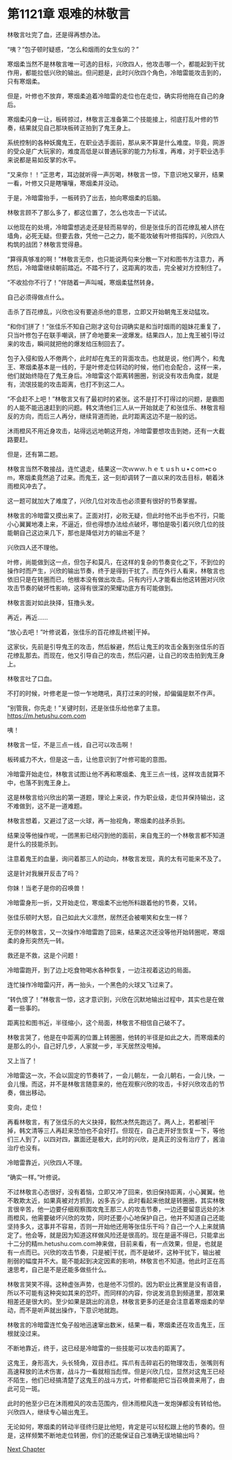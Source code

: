 # 第1121章 艰难的林敬言

林敬言吐完了血，还是得再想办法。

“咦？”包子顿时疑惑，“怎么和烟雨的女生似的？”

寒烟柔当然不是林敬言唯一可选的目标，兴欣四人，他攻击哪一个，都能起到干扰作用，都能拉低兴欣的输出。但问题是，此时兴欣四个角色，冷暗雷能攻击到的，只有寒烟柔。

但是，叶修也不放弃，寒烟柔追着冷暗雷的走位也在走位，确实将他拖在自己的身后。

寒烟柔闪身一让，板砖掠过，林敬言正准备第二个技能接上，彻底打乱叶修的节奏，结果就见自己那块板砖正拍到了鬼王身上。

系统控制的各种妖魔鬼王，在职业选手面前，那从来不算是什么难度。毕竟，网游的受众是广大玩家的，难度高低是以普通玩家的能力为标准，再难，对于职业选手来说都是易如反掌的水平。

“又来你！！”正思考，耳边就听得一声厉喝，林敬言一惊，下意识地又窜开，结果一看，叶修又只是瞎嚷嚷，寒烟柔并没动。

于是，冷暗雷抬手，一板砖扔了出去，拍向寒烟柔的后脑。

林敬言顾不了那么多了，都这位置了，怎么也攻击一下试试。

以他现在的处境，冷暗雷想逃走还是轻而易举的，但是张佳乐的百花缭乱被人挤在墙角，必死无疑。但要去救，凭他一己之力，能不能攻破有叶修指挥的，兴欣四人构筑的战团？林敬言觉得悬。

“算得真够准的啊！”林敬言无奈，也只能说两句来分散一下对和图书方注意力，再然后，冷暗雷继续朝前踏近。不踏不行了，这距离的攻击，完全被对方控制住了。

“不收拾你不行了！”伴随着一声叫喊，寒烟柔猛然转身。

自己必须得做点什么。

击杀了百花缭乱，兴欣也没有要追杀他的意思，立即又开始朝鬼王发动猛攻。

“和你们拼了！”张佳乐不知自己刚才这句台词确实是和当时烟雨的姐妹花重复了，只当叶修包子在联手嘲讽，拼了命地要来一波爆发。结果四人，加上鬼王被引导过来的攻击，瞬间就把他的爆发给压制回去了。

包子入侵和毁人不倦两个，此时却在鬼王的背面攻击。也就是说，他们两个，和鬼王、寒烟柔基本是一线的，于是叶修走位转动的时候，他们也会配合，这样一来，他们就始终隐在了鬼王身后。冷暗雷这个距离转圈圈，别说没有攻击角度，就是有，流氓技能的攻击距离，也打不到这二人。

“不会赶不上吧！”林敬言又有了最初时的紧张。这不是打不打得过的问题，是霸图的人能不能迅速赶到的问题。韩文清他们三人从一开始就走了和张佳乐、林敬言相反的方向，而后三人再分，继续背道而驰，此时距离这边不是一般的远。

沐雨橙风不用近身攻击，站得远远地朝这开炮，冷暗雷要想攻击到她，还有一大截路要赶。

但是，还有第二题。

林敬言当然不敢接战，连忙退走，结果这一次ｗwｗ.ｈｅｔｕsｈｕ•ｃom•cｏm，寒烟柔竟然追了过来。而鬼王，这一刻却调转了一直以来的攻击目标，朝着沐雨橙风冲去了。

这一题可就加大了难度了，兴欣几位对攻击也必须要有很好的节奏掌握。

林敬言的冷暗雷又摸出来了。正面对打，必败无疑，但此时他不出手也不行，只能小心翼翼地凑上来，不逼近，但也得想办法给点破坏，哪怕是吸引着兴欣几位的技能朝自己这边来几下，那也是降低对方的输出不是？

兴欣四人还不理他。

叶修，尚能做到这一点，但包子和莫凡，在这样的复杂的节奏变化之下，不到位的操作时而产生，兴欣的输出节奏，终于是得到干扰了。而在外行人看来，林敬言也依旧只是在转圈而已，他根本没有做出攻击。只有内行人才能看出他这转圈对兴欣攻击节奏的破坏性影响，这得有很深的荣耀功底方有可能做到。

林敬言面对如此抉择，狂撸头发。

再近，再近……

“放心去吧！”叶修说着，张佳乐的百花缭乱终被|干掉。

这家伙，先前是引导鬼王的攻击，然后躲避，然后让鬼王的攻击全轰到张佳乐的百花缭乱那去。而现在，他又引导自己的攻击，然后闪避，让自己的攻击拍到鬼王身上。

林敬言吐了口血。

不打的时候，叶修老是一惊一乍地瞎吼，真打过来的时候，却偏偏是默不作声。

“别管我，你先走！”关键时刻，还是张佳乐给他拿了主意。https://m.hetushu.com.com

咦！

林敬言一怔，不是三点一线，自己可以攻击啊！

板砖威力不大，但是这一击，让他意识到了叶修可能的意图。

冷暗雷开始走位，林敬言试图让他不再和寒烟柔、鬼王三点一线，这样攻击就算不中，也落不到鬼王身上。

这是林敬言给兴欣出的第一道题，理论上来说，作为职业级，走位并保持输出，这不难做到，这不是一道难题。

林敬言想着，又避过了这一火球，再一抬视角，寒烟柔的战矛杀到。

结果没等他操作呢，一团黑影已经闪到他的面前，来自鬼王的一个林敬言都不知道是什么的技能杀到。

注意着鬼王的血量，询问着那三人的动向，林敬言发现，真的太有可能来不及了。

这是针对我展开反击了吗？

你妹！当老子是你的召唤兽！

冷暗雷身形一折，又开始走位，寒烟柔不出他所料跟着他的节奏，又转。

张佳乐顿时大怒，自己如此大义凛然，居然还会被嘲笑和女生一样？

无奈的林敬言，又一次操作冷暗雷跑了回来，结果这次还没等他开始转圈呢，寒烟柔的身形突然先一转。

救还是不救，这是个问题！

冷暗雷跑开，到了边上吃食物喝水各种恢复，一边注视着这边的局面。

连忙操作冷暗雷闪开，再一抬头，一个黑色的火球又飞过来了。

“转仇恨了！”林敬言一惊，这才意识到，兴欣在沉默地输出过程中，其实也是在做着一些事的。

距离拉和图书近，半径缩小，这个局面，林敬言不相信自己破不了。

林敬言哭了，他是在中距离的位置上转圈圈，他转的半径是如此之大，而寒烟柔的是那么的小，自己好几步，人家就一步，半天居然没甩掉。

又上当了！

冷暗雷这一次，不会以固定的节奏转了，一会儿朝左，一会儿朝右，一会儿快，一会儿慢。而这，并不是林敬言随意来的，他在观察兴欣的攻击，卡好兴欣攻击的节奏，做出移动。

变向，走位！

再看林敬言，有了张佳乐的大义抉择，毅然决然先跑远了。两人上，若都被|干掉，韩文清等三人再赶来恐怕也不会好打。但现在，自己走开好生恢复一下，等他们三人到了，以四对四，赢面还是极大，此时的兴欣，是真正的没有治疗了，酱油治疗也没有。

冷暗雷靠近，兴欣四人不理。

“确实一样。”叶修说。

不过林敬言心态很好，没有着恼，立即又冲了回来，依旧保持距离，小心翼翼。他不敢欺太近，如果真被对方抓到，凶多吉少。此时看起来他就是转圈圈，其实林敬言很辛苦，他一边要仔细观察围攻鬼王那三人的攻击节奏，一边还要留意远处的沐雨橙风，他需要破坏兴欣的攻势，同时还要小心地保护自己，他并不知道自己还能坚持多久，这事并不容易，否则一开始他还用等张佳乐干吗？自己一个人上来就搞定了。他会等，就是因为知道这样做风险还是很高的。现在是逼不得已，只能拿出十二分的精m.hetushu.com.com神来做，目前来看，有一点效果，但是，也就是有一点而已。兴欣的攻击节奏，只是被|干扰，而不是破坏，这种干扰下，输出被削弱的幅度并不大。能不能起到决定因素的影响，林敬言也不知道。他此时正在高速思考，自己是不是还能多做些什么。

林敬言哭笑不得。这种虚张声势，也是他不习惯的。因为职业比赛里是没有语音，所以不可能有这种突如其来的恐吓。而同样的内容，你说发消息到频道里，那效果相差还是很大的。至少如果是跳出的消息，林敬言更多的还是会注意着寒烟柔的举动，而不是听声就出操作，下意识地就跑。

林敬言的冷暗雷连忙兔子般地迅速窜出数米，结果一看，寒烟柔还在攻击鬼王，压根就没过来。

不断地靠近，终于，这已经是冷暗雷的一些技能可以攻击的距离了。

这鬼王，身形高大，头长犄角，双目赤红。挥爪有击碎岩石的物理攻击，张嘴则有高速释放的法术伤害，战斗力一看就相当彪悍。但是兴欣几位，显然对这鬼王已经不陌生，他们已经搞清楚了这鬼王的战斗方式，叶修都能把它当召唤兽来用了，由此可见一斑。

此时的他至少已在沐雨橙风的攻击范围内，但沐雨橙风连一发炮弹都没有转给他。兴欣四人，继续专心输出鬼王。

无论如何，寒烟柔的转动半径终归是比他短，肯定是可以轻松跟上他的节奏的。但是，这样频繁不断地走位转圈，你们的还能保证自己准确无误地输出吗？



[Next Chapter](%E7%AC%AC1122%E7%AB%A0%20%E4%B8%80%E5%A4%AB%E5%BD%93%E5%85%B3.md)